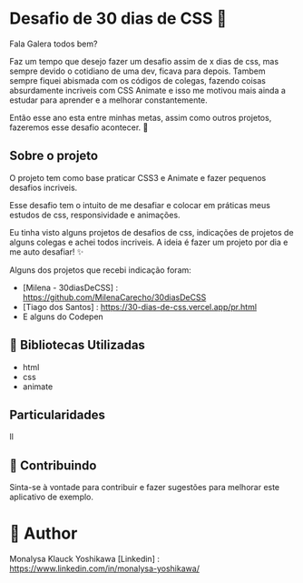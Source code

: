 # Desafio de 30 dias de CSS  :art:

Fala Galera todos bem?

Faz um tempo que desejo fazer um desafio assim de x dias de css, mas sempre devido o cotidiano de uma dev, ficava para depois. 
Tambem sempre fiquei abismada com os códigos de colegas, fazendo coisas absurdamente incriveis com CSS Animate e isso me motivou mais ainda a estudar para aprender e a melhorar constantemente.

Então esse ano esta entre minhas metas, assim como outros projetos, fazeremos esse desafio acontecer. :tada:

## Sobre o projeto 

O projeto tem como base praticar CSS3 e Animate e fazer pequenos desafios incriveis. 

Esse desafio tem o intuito de me desafiar e colocar em práticas meus estudos de css, responsividade e animações.

Eu tinha visto alguns projetos de desafios de css, indicações de projetos de alguns colegas e achei todos incriveis. A ideia é fazer um projeto por dia e me auto desafiar!  :sparkles:

Alguns dos projetos que recebi indicação foram:
- [Milena - 30diasDeCSS] : <https://github.com/MilenaCarecho/30diasDeCSS>
- [Tiago dos Santos] : <https://30-dias-de-css.vercel.app/pr.html>
- E alguns do Codepen


## :pushpin:  Bibliotecas Utilizadas

- html
- css
- animate

## Particularidades 
ll
## :gem: Contribuindo

Sinta-se à vontade para contribuir e fazer sugestões para melhorar este aplicativo de exemplo.


#  :information_desk_person: Author
Monalysa Klauck Yoshikawa
[Linkedin] : <https://www.linkedin.com/in/monalysa-yoshikawa/>